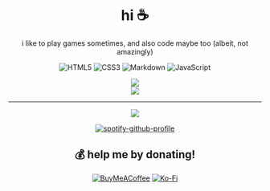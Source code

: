 <div align="center">

# hi ☕

i like to play games sometimes, and also code maybe too (albeit, not amazingly)

![HTML5](https://img.shields.io/badge/html5-%23E34F26.svg?style=flat&logo=html5&logoColor=white) ![CSS3](https://img.shields.io/badge/css3-%231572B6.svg?style=flat&logo=css3&logoColor=white) ![Markdown](https://img.shields.io/badge/markdown-%23000000.svg?style=flat&logo=markdown&logoColor=white) ![JavaScript](https://img.shields.io/badge/javascript-%23323330.svg?style=flat&logo=javascript&logoColor=%23F7DF1E)

![](https://github-readme-streak-stats.herokuapp.com/?user=inttter&theme=dark&hide_border=false)<br/>
![](https://github-readme-stats.vercel.app/api/top-langs/?username=inttter&theme=dark&hide_border=false&include_all_commits=false&count_private=false&layout=compact)

---
[![](https://visitcount.itsvg.in/api?id=inttter&icon=0&color=1)](https://visitcount.itsvg.in)

[![spotify-github-profile](https://spotify-github-profile.vercel.app/api/view?uid=xboxtheman86&cover_image=true&theme=default&show_offline=true&background_color=121212&interchange=false&bar_color=53b14f&bar_color_cover=false)](https://spotify-github-profile.vercel.app/api/view?uid=xboxtheman86&redirect=true)

  ## 💰 help me by donating!
  [![BuyMeACoffee](https://img.shields.io/badge/Buy%20Me%20a%20Coffee-ffdd00?style=for-the-badge&logo=buy-me-a-coffee&logoColor=black)](https://buymeacoffee.com/intter) [![Ko-Fi](https://img.shields.io/badge/Ko--fi-F16061?style=for-the-badge&logo=ko-fi&logoColor=white)](https://ko-fi.com/intter) 

  
<!-- Proudly created with GPRM ( https://gprm.itsvg.in ) -->

